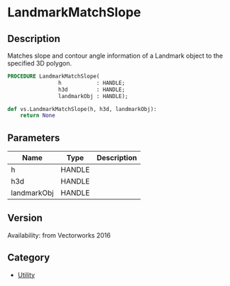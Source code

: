 # LandmarkMatchSlope

## Description
Matches slope and contour angle information of a Landmark object to the specified 3D polygon.

```pascal
PROCEDURE LandmarkMatchSlope(
				h           : HANDLE;
				h3d         : HANDLE;
				landmarkObj : HANDLE);
```

```python
def vs.LandmarkMatchSlope(h, h3d, landmarkObj):
    return None
```

## Parameters
|Name|Type|Description|
|---|---|---|
|h|HANDLE|   |
|h3d|HANDLE|   |
|landmarkObj|HANDLE|   |

## Version
Availability: from Vectorworks 2016

## Category
* [Utility](../Categories/Utility.md)
